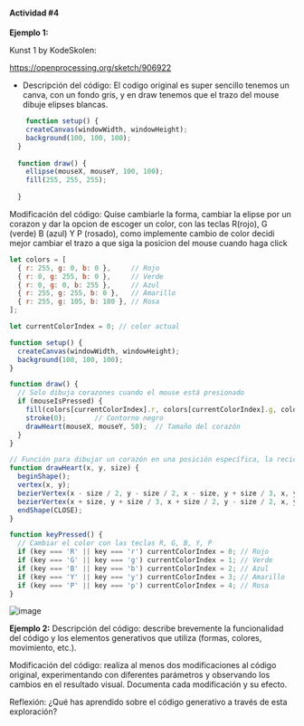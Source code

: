#### Actividad #4 

**Ejemplo 1:** 

Kunst 1 by KodeSkolen:

https://openprocessing.org/sketch/906922

- Descripción del código: El codigo original es super sencillo tenemos un canva, con un fondo gris, y en draw tenemos que el trazo del mouse dibuje elipses blancas.
```js
    function setup() {
  	createCanvas(windowWidth, windowHeight);
  	background(100, 100, 100);
  }
  
  function draw() {
  	ellipse(mouseX, mouseY, 100, 100);
  	fill(255, 255, 255);
  	
  }	
```

Modificación del código: Quise cambiarle la forma, cambiar la elipse por un corazon y dar la opcion de escoger un color, con las teclas R(rojo), G (verde) B (azul) Y P (rosado), como implemente cambio de color decidi mejor cambiar el trazo a que siga la posicion del mouse cuando haga click

```js
let colors = [
  { r: 255, g: 0, b: 0 },     // Rojo
  { r: 0, g: 255, b: 0 },     // Verde
  { r: 0, g: 0, b: 255 },     // Azul
  { r: 255, g: 255, b: 0 },   // Amarillo
  { r: 255, g: 105, b: 180 }, // Rosa
];

let currentColorIndex = 0; // color actual

function setup() {
  createCanvas(windowWidth, windowHeight);
  background(100, 100, 100);
}

function draw() {
  // Solo dibuja corazones cuando el mouse está presionado
  if (mouseIsPressed) {
    fill(colors[currentColorIndex].r, colors[currentColorIndex].g, colors[currentColorIndex].b);
    stroke(0);       // Contorno negro
    drawHeart(mouseX, mouseY, 50);  // Tamaño del corazón
  }
}

// Función para dibujar un corazón en una posición específica, la recicle de un ejercicio de sfi1 
function drawHeart(x, y, size) {
  beginShape();
  vertex(x, y);
  bezierVertex(x - size / 2, y - size / 2, x - size, y + size / 3, x, y + size);
  bezierVertex(x + size, y + size / 3, x + size / 2, y - size / 2, x, y);
  endShape(CLOSE);
}

function keyPressed() {
  // Cambiar el color con las teclas R, G, B, Y, P
  if (key === 'R' || key === 'r') currentColorIndex = 0; // Rojo
  if (key === 'G' || key === 'g') currentColorIndex = 1; // Verde
  if (key === 'B' || key === 'b') currentColorIndex = 2; // Azul
  if (key === 'Y' || key === 'y') currentColorIndex = 3; // Amarillo
  if (key === 'P' || key === 'p') currentColorIndex = 4; // Rosa
}
```
![image](https://github.com/user-attachments/assets/20d0b9ed-6582-4142-9ff7-b6e6db7d5964)


**Ejemplo 2:**
Descripción del código: describe brevemente la funcionalidad del código y los elementos generativos que utiliza (formas, colores, movimiento, etc.).

Modificación del código: realiza al menos dos modificaciones al código original, experimentando con diferentes parámetros y observando los cambios en el resultado visual. Documenta cada modificación y su efecto.

Reflexión: ¿Qué has aprendido sobre el código generativo a través de esta exploración?
